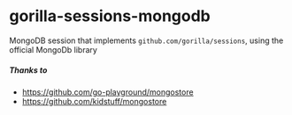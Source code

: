 # gorilla-sessions-mongodb

MongoDB session that implements `github.com/gorilla/sessions`, using the official MongoDb library

##### Thanks to
- <https://github.com/go-playground/mongostore>
- <https://github.com/kidstuff/mongostore>
